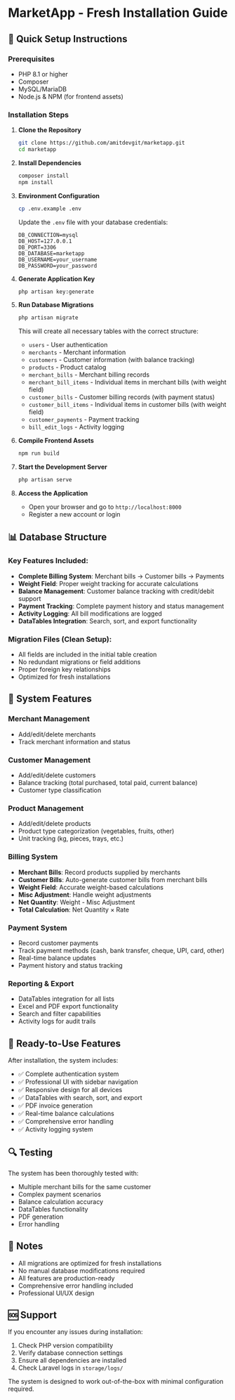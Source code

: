 # MarketApp - Fresh Installation Guide

## 🚀 Quick Setup Instructions

### Prerequisites
- PHP 8.1 or higher
- Composer
- MySQL/MariaDB
- Node.js & NPM (for frontend assets)

### Installation Steps

1. **Clone the Repository**
   ```bash
   git clone https://github.com/amitdevgit/marketapp.git
   cd marketapp
   ```

2. **Install Dependencies**
   ```bash
   composer install
   npm install
   ```

3. **Environment Configuration**
   ```bash
   cp .env.example .env
   ```
   
   Update the `.env` file with your database credentials:
   ```env
   DB_CONNECTION=mysql
   DB_HOST=127.0.0.1
   DB_PORT=3306
   DB_DATABASE=marketapp
   DB_USERNAME=your_username
   DB_PASSWORD=your_password
   ```

4. **Generate Application Key**
   ```bash
   php artisan key:generate
   ```

5. **Run Database Migrations**
   ```bash
   php artisan migrate
   ```
   
   This will create all necessary tables with the correct structure:
   - `users` - User authentication
   - `merchants` - Merchant information
   - `customers` - Customer information (with balance tracking)
   - `products` - Product catalog
   - `merchant_bills` - Merchant billing records
   - `merchant_bill_items` - Individual items in merchant bills (with weight field)
   - `customer_bills` - Customer billing records (with payment status)
   - `customer_bill_items` - Individual items in customer bills (with weight field)
   - `customer_payments` - Payment tracking
   - `bill_edit_logs` - Activity logging

6. **Compile Frontend Assets**
   ```bash
   npm run build
   ```

7. **Start the Development Server**
   ```bash
   php artisan serve
   ```

8. **Access the Application**
   - Open your browser and go to `http://localhost:8000`
   - Register a new account or login

## 📊 Database Structure

### Key Features Included:
- **Complete Billing System**: Merchant bills → Customer bills → Payments
- **Weight Field**: Proper weight tracking for accurate calculations
- **Balance Management**: Customer balance tracking with credit/debit support
- **Payment Tracking**: Complete payment history and status management
- **Activity Logging**: All bill modifications are logged
- **DataTables Integration**: Search, sort, and export functionality

### Migration Files (Clean Setup):
- All fields are included in the initial table creation
- No redundant migrations or field additions
- Proper foreign key relationships
- Optimized for fresh installations

## 🔧 System Features

### Merchant Management
- Add/edit/delete merchants
- Track merchant information and status

### Customer Management
- Add/edit/delete customers
- Balance tracking (total purchased, total paid, current balance)
- Customer type classification

### Product Management
- Add/edit/delete products
- Product type categorization (vegetables, fruits, other)
- Unit tracking (kg, pieces, trays, etc.)

### Billing System
- **Merchant Bills**: Record products supplied by merchants
- **Customer Bills**: Auto-generate customer bills from merchant bills
- **Weight Field**: Accurate weight-based calculations
- **Misc Adjustment**: Handle weight adjustments
- **Net Quantity**: Weight - Misc Adjustment
- **Total Calculation**: Net Quantity × Rate

### Payment System
- Record customer payments
- Track payment methods (cash, bank transfer, cheque, UPI, card, other)
- Real-time balance updates
- Payment history and status tracking

### Reporting & Export
- DataTables integration for all lists
- Excel and PDF export functionality
- Search and filter capabilities
- Activity logs for audit trails

## 🎯 Ready-to-Use Features

After installation, the system includes:
- ✅ Complete authentication system
- ✅ Professional UI with sidebar navigation
- ✅ Responsive design for all devices
- ✅ DataTables with search, sort, and export
- ✅ PDF invoice generation
- ✅ Real-time balance calculations
- ✅ Comprehensive error handling
- ✅ Activity logging system

## 🔍 Testing

The system has been thoroughly tested with:
- Multiple merchant bills for the same customer
- Complex payment scenarios
- Balance calculation accuracy
- DataTables functionality
- PDF generation
- Error handling

## 📝 Notes

- All migrations are optimized for fresh installations
- No manual database modifications required
- All features are production-ready
- Comprehensive error handling included
- Professional UI/UX design

## 🆘 Support

If you encounter any issues during installation:
1. Check PHP version compatibility
2. Verify database connection settings
3. Ensure all dependencies are installed
4. Check Laravel logs in `storage/logs/`

The system is designed to work out-of-the-box with minimal configuration required.
